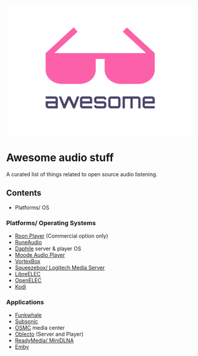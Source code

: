 <div align="center">
	<img width="500" height="350" src="media/logo.svg" alt="Awesome list logo">
</div>

# Awesome audio stuff
A curated list of things related to open source audio listening.
## Contents
* Platforms/ OS
### Platforms/ Operating Systems
* [Roon Player](https://roonlabs.com/) (Commercial option only)
* [RuneAudio](https://www.runeaudio.com/)
* [Daphile](https://www.daphile.com/) server & player OS
* [Moode Audio Player](http://moodeaudio.org/)
* [VortexBox](https://wiki.vortexbox.org/what_is_vortexbox)
* [Squeezebox/ Logitech Media Server](https://mysqueezebox.com/download)
* [LibreELEC](https://libreelec.tv/)
* [OpenELEC](https://www.openelec.tv/)
* [Kodi](http://kodi.tv/)
### Applications
* [Funkwhale](https://funkwhale.audio)
* [Subsonic](http://www.subsonic.org/pages/index.jsp)
* [OSMC](https://osmc.tv/) media center
* [Oblecto](https://github.com/robinp7720/Oblecto) (Server and Player)
* [ReadyMedia/ MiniDLNA](https://sourceforge.net/projects/minidlna/)
* [Emby](https://emby.media/download.html)